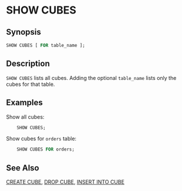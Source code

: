 
SHOW CUBES
==========

Synopsis
--------

``` sql
SHOW CUBES [ FOR table_name ];
```

Description
-----------

`SHOW CUBES` lists all cubes. Adding the optional `table_name` lists only the cubes for that table.

Examples
--------

Show all cubes:

```sql
    SHOW CUBES;
```

Show cubes for `orders` table:

```sql
    SHOW CUBES FOR orders;
```

See Also
--------

[CREATE CUBE](./create-cube.md), [DROP CUBE](./drop-cube.md), [INSERT INTO CUBE](./insert-cube.md)
